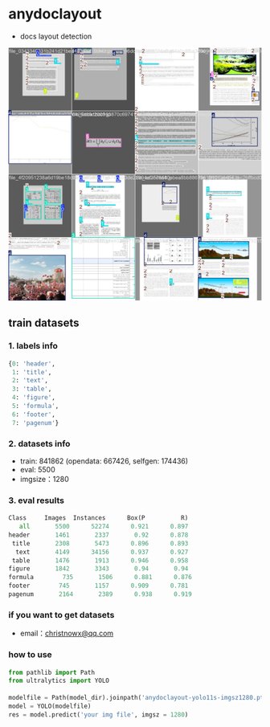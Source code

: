 # anydoclayout
- docs layout detection

![](./yolo11s-vis1.jpg)

## train datasets

### 1. labels info
```python
{0: 'header',
 1: 'title',
 2: 'text',
 3: 'table',
 4: 'figure',
 5: 'formula',
 6: 'footer',
 7: 'pagenum'}
```

### 2. datasets info

- train: 841862 (opendata: 667426, selfgen: 174436)
- eval: 5500
- imgsize：1280

### 3. eval results
```python
Class     Images  Instances      Box(P          R)
   all       5500      52274      0.921      0.897
header       1461       2337       0.92      0.878
 title       2308       5473      0.896      0.893 
  text       4149      34156      0.937      0.927
 table       1476       1913      0.946      0.958
figure       1842       3343       0.94       0.94
formula        735       1506      0.881      0.876
footer        745       1157      0.909      0.781
pagenum       2164       2389      0.938      0.919

```

### if you want to get datasets
- email：christnowx@qq.com


### how to use

```python
from pathlib import Path
from ultralytics import YOLO

modelfile = Path(model_dir).joinpath('anydoclayout-yolo11s-imgsz1280.pt')
model = YOLO(modelfile)
res = model.predict('your img file', imgsz = 1280)

```
